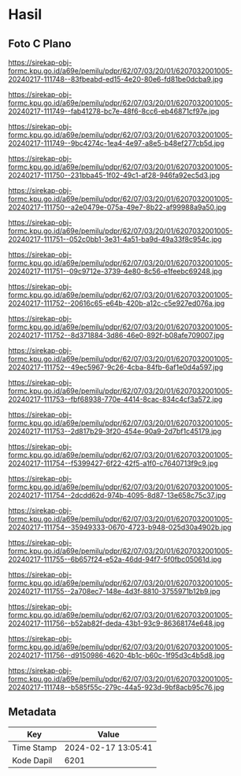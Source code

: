 # Hasil

## Foto C Plano

https://sirekap-obj-formc.kpu.go.id/a69e/pemilu/pdpr/62/07/03/20/01/6207032001005-20240217-111748--83fbeabd-ed15-4e20-80e6-fd81be0dcba9.jpg

https://sirekap-obj-formc.kpu.go.id/a69e/pemilu/pdpr/62/07/03/20/01/6207032001005-20240217-111749--fab41278-bc7e-48f6-8cc6-eb46871cf97e.jpg

https://sirekap-obj-formc.kpu.go.id/a69e/pemilu/pdpr/62/07/03/20/01/6207032001005-20240217-111749--9bc4274c-1ea4-4e97-a8e5-b48ef277cb5d.jpg

https://sirekap-obj-formc.kpu.go.id/a69e/pemilu/pdpr/62/07/03/20/01/6207032001005-20240217-111750--231bba45-1f02-49c1-af28-946fa92ec5d3.jpg

https://sirekap-obj-formc.kpu.go.id/a69e/pemilu/pdpr/62/07/03/20/01/6207032001005-20240217-111750--a2e0479e-075a-49e7-8b22-af99988a9a50.jpg

https://sirekap-obj-formc.kpu.go.id/a69e/pemilu/pdpr/62/07/03/20/01/6207032001005-20240217-111751--052c0bb1-3e31-4a51-ba9d-49a33f8c954c.jpg

https://sirekap-obj-formc.kpu.go.id/a69e/pemilu/pdpr/62/07/03/20/01/6207032001005-20240217-111751--09c9712e-3739-4e80-8c56-e1feebc69248.jpg

https://sirekap-obj-formc.kpu.go.id/a69e/pemilu/pdpr/62/07/03/20/01/6207032001005-20240217-111752--20616c65-e64b-420b-a12c-c5e927ed076a.jpg

https://sirekap-obj-formc.kpu.go.id/a69e/pemilu/pdpr/62/07/03/20/01/6207032001005-20240217-111752--8d371884-3d86-46e0-892f-b08afe709007.jpg

https://sirekap-obj-formc.kpu.go.id/a69e/pemilu/pdpr/62/07/03/20/01/6207032001005-20240217-111752--49ec5967-9c26-4cba-84fb-6af1e0d4a597.jpg

https://sirekap-obj-formc.kpu.go.id/a69e/pemilu/pdpr/62/07/03/20/01/6207032001005-20240217-111753--fbf68938-770e-4414-8cac-834c4cf3a572.jpg

https://sirekap-obj-formc.kpu.go.id/a69e/pemilu/pdpr/62/07/03/20/01/6207032001005-20240217-111753--2d817b29-3f20-454e-90a9-2d7bf1c45179.jpg

https://sirekap-obj-formc.kpu.go.id/a69e/pemilu/pdpr/62/07/03/20/01/6207032001005-20240217-111754--f5399427-6f22-42f5-a1f0-c7640713f9c9.jpg

https://sirekap-obj-formc.kpu.go.id/a69e/pemilu/pdpr/62/07/03/20/01/6207032001005-20240217-111754--2dcdd62d-974b-4095-8d87-13e658c75c37.jpg

https://sirekap-obj-formc.kpu.go.id/a69e/pemilu/pdpr/62/07/03/20/01/6207032001005-20240217-111754--35949333-0670-4723-b948-025d30a4902b.jpg

https://sirekap-obj-formc.kpu.go.id/a69e/pemilu/pdpr/62/07/03/20/01/6207032001005-20240217-111755--6b657f24-e52a-46dd-94f7-5f0fbc05061d.jpg

https://sirekap-obj-formc.kpu.go.id/a69e/pemilu/pdpr/62/07/03/20/01/6207032001005-20240217-111755--2a708ec7-148e-4d3f-8810-3755971b12b9.jpg

https://sirekap-obj-formc.kpu.go.id/a69e/pemilu/pdpr/62/07/03/20/01/6207032001005-20240217-111756--b52ab82f-deda-43b1-93c9-86368174e648.jpg

https://sirekap-obj-formc.kpu.go.id/a69e/pemilu/pdpr/62/07/03/20/01/6207032001005-20240217-111756--d9150986-4620-4b1c-b60c-1f95d3c4b5d8.jpg

https://sirekap-obj-formc.kpu.go.id/a69e/pemilu/pdpr/62/07/03/20/01/6207032001005-20240217-111748--b585f55c-279c-44a5-923d-9bf8acb95c76.jpg


## Metadata

| Key        | Value               |
| ---------- | ------------------- |
| Time Stamp | 2024-02-17 13:05:41 |
| Kode Dapil | 6201                |



